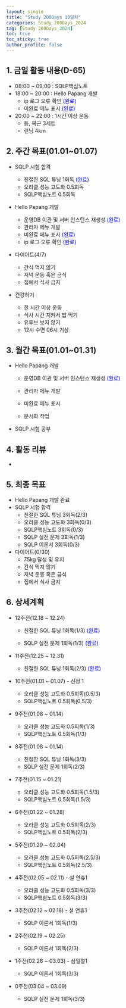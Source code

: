```yaml
---
layout: single
title: "Study 200Days 10일차"
categories: Study 200Days_2024
tag: [Study 200Days_2024]
toc: true
toc_sticky: true
author_profile: false
---
```


## 1. 금일 활동 내용(D-65)

* 08:00 ~ 09:00 : SQLP핵심노트
* 18:00 ~ 20:00 : Hello Papang 개발
  * ip 로그 오류 확인 <span style = "color:blue">(완료)</span>
  * 미완료 메뉴 표시 <span style = "color:blue">(완료)</span>
* 20:00 ~ 22:00 : 1시간 이상 운동
  * 등, 복근 3세트
  * 런닝 4km



##  2. 주간 목표(01.01~01.07)

* SQLP 시험 합격
  * 친절한 SQL 튜닝 1회독 <span style = "color:blue">(완료)</span>
  * 오라클 성능 고도화 0.5회독
  * SQLP핵심노트 0.5회독
* Hello Papang 개발
  * 운영DB 이관 및 서버 인스턴스 재생성 <span style = "color:blue">(완료)</span>
  * 관리자 메뉴 개발
  * 미완료 메뉴 표시 <span style = "color:blue">(완료)</span>
  * ip 로그 오류 확인 <span style = "color:blue">(완료)</span>
  
* 다이어트(4/7)
  * 간식 먹지 않기
  * 저녁 운동 혹은 금식
  * 집에서 식사 금지
* 건강하기
  * 한 시간 이상 운동
  * 식사 시간 지켜서 밥 먹기
  * 유투브 보지 않기
  * 12시 수면 06시 기상



## 3. 월간 목표(01.01~01.31)

* Hello Papang 개발
  * 운영DB 이관 및 서버 인스턴스 재생성 <span style = "color:blue">(완료)</span>

  * 관리자 메뉴 개발
  
  * 미완료 메뉴 표시
  
  * 문서화 작업
  
* SQLP 시험 공부



## 4. 활동 리뷰

* 



## 5. 최종 목표

* Hello Papang 개발 완료
* SQLP 시험 합격
  * 친절한 SQL 튜닝 3회독(2/3)
  * 오라클 성능 고도화 3회독(0/3)
  * SQLP핵심노트 3회독(0/3)
  * SQLP 실전 문제 3회독(1/3)
  * SQLP 이론서 3회독(0/3)
* 다이어트(0/30)
  * 75kg 달성 및 유지
  * 간식 먹지 않기
  * 저녁 운동 혹은 금식
  * 집에서 식사 금지



## 6. 상세계획

* 12주전(12.18 ~ 12.24)
  * 친절한 SQL 튜닝 1회독(1/3) <span style = "color:blue">(완료)</span>

  * SQLP 실전 문제 1회독(1/3) <span style = "color:blue">(완료)</span>
* 11주전(12.25 ~ 12.31)
  * 친절한 SQL 튜닝 1회독(2/3) <span style = "color:blue">(완료)</span>
* 10주전(01.01 ~ 01.07) - 신정 1
  * 오라클 성능 고도화 0.5회독(0.5/3)
  * SQLP핵심노트 0.5회독(0.5/3)
* 9주전(01.08 ~ 01.14)
  * 오라클 성능 고도화 0.5회독(1/3)
  * SQLP핵심노트 0.5회독(1/3)



* 8주전(01.08 ~ 01.14)

  * 친절한 SQL 튜닝 1회독(3/3)
  * SQLP 실전 문제 1회독(2/3)

* 7주전(01.15 ~ 01.21)

  * 오라클 성능 고도화 0.5회독(1.5/3)
  * SQLP핵심노트 0.5회독(1.5/3)

* 6주전(01.22 ~ 01.28)

  * 오라클 성능 고도화 0.5회독(2/3)
  * SQLP핵심노트 0.5회독(2/3)

* 5주전(01.29 ~ 02.04)

  * 오라클 성능 고도화 0.5회독(2.5/3)
  * SQLP핵심노트 0.5회독(2.5/3)

* 4주전(02.05 ~ 02.11) - 설 연휴1

  * 오라클 성능 고도화 0.5회독(3/3)
  * SQLP핵심노트 0.5회독(3/3)

* 3주전(02.12 ~ 02.18) - 설 연휴1

  * SQLP 이론서 1회독(1/3)

* 2주전(02.19 ~ 02.25)

  * SQLP 이론서 1회독(2/3)

* 1주전(02.26 ~ 03.03) - 삼일절1

  * SQLP 이론서 1회독(3/3)

* 0주전(03.04 ~ 03.09)

  * SQLP 실전 문제 1회독(3/3)

  

